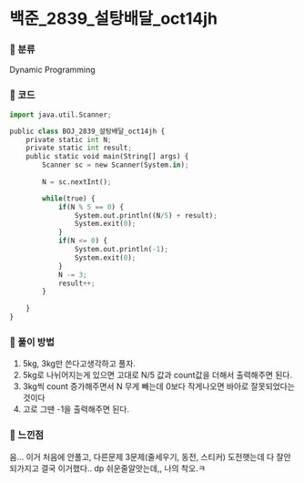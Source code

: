 # 백준_2839_설탕배달_oct14jh

### &#127822; 분류

Dynamic Programming

### &#127822; 코드

```python
import java.util.Scanner;

public class BOJ_2839_설탕배달_oct14jh {
	private static int N;
	private static int result;
	public static void main(String[] args) {
		Scanner sc = new Scanner(System.in);
		
		N = sc.nextInt();

		while(true) {
			if(N % 5 == 0) {
				System.out.println((N/5) + result);
				System.exit(0);
			}
			if(N <= 0) {
				System.out.println(-1);
				System.exit(0);
			}
			N -= 3;
			result++;
		}
		
	}
}

```

### &#127822; 풀이 방법
1. 5kg, 3kg만 쓴다고생각하고 풀자.
2. 5kg로 나뉘어지는게 있으면 고대로 N/5 값과 count값을 더해서 출력해주면 된다.
3. 3kg씩 count 증가해주면서 N 무게 빼는데 0보다 작게나오면 바아로 잘못되었다는 것이다
4. 고로 그땐 -1을 출력해주면 된다.

### &#127822; 느낀점

음... 이거 처음에 안풀고, 다른문제 3문제(줄세우기, 동전, 스티커) 도전햇는데 다 잘안되가지고 결국 이거했다.. dp 쉬운줄알앗는데,, 나의 착오.ㅋ
